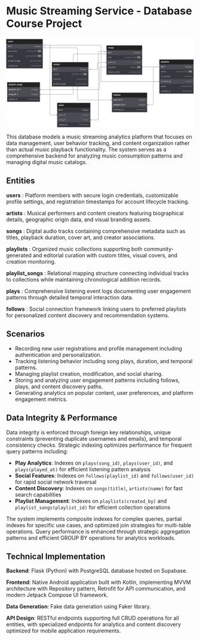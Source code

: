 # Music Streaming Service - Database Course Project

![Database Schema](schema.svg)

This database models a music streaming analytics platform that focuses on data management, user behavior tracking, and content organization rather than actual music playback functionality. 
The system serves as a comprehensive backend for analyzing music consumption patterns and managing digital music catalogs.


## Entities

**users** : Platform members with secure login credentials, customizable profile settings, and registration timestamps for account lifecycle tracking.

**artists** : Musical performers and content creators featuring biographical details, geographic origin data, and visual branding assets.

**songs** : Digital audio tracks containing comprehensive metadata such as titles, playback duration, cover art, and creator associations.

**playlists** : Organized music collections supporting both community-generated and editorial curation with custom titles, visual covers, and creation monitoring.

**playlist_songs** : Relational mapping structure connecting individual tracks to collections while maintaining chronological addition records.

**plays** : Comprehensive listening event logs documenting user engagement patterns through detailed temporal interaction data.

**follows** : Social connection framework linking users to preferred playlists for personalized content discovery and recommendation systems.



## Scenarios

- Recording new user registrations and profile management including authentication and personalization.
- Tracking listening behavior including song plays, duration, and temporal patterns.
- Managing playlist creation, modification, and social sharing.
- Storing and analyzing user engagement patterns including follows, plays, and content discovery paths.
- Generating analytics on popular content, user preferences, and platform engagement metrics.

## Data Integrity & Performance

Data integrity is enforced through foreign key relationships, unique constraints (preventing duplicate usernames and emails), and temporal consistency checks. Strategic indexing optimizes performance for frequent query patterns including:

- **Play Analytics**: Indexes on `plays(song_id)`, `plays(user_id)`, and `plays(played_at)` for efficient listening pattern analysis
- **Social Features**: Indexes on `follows(playlist_id)` and `follows(user_id)` for rapid social network traversal
- **Content Discovery**: Indexes on `songs(title)`, `artists(name)` for fast search capabilities
- **Playlist Management**: Indexes on `playlists(created_by)` and `playlist_songs(playlist_id)` for efficient collection operations

The system implements composite indexes for complex queries, partial indexes for specific use cases, and optimized join strategies for multi-table operations. Query performance is enhanced through strategic aggregation patterns and efficient GROUP BY operations for analytics workloads.

## Technical Implementation

**Backend**: Flask (Python) with PostgreSQL database hosted on Supabase.

**Frontend**: Native Android application built with Kotlin, implementing MVVM architecture with Repository pattern, Retrofit for API communication, and modern Jetpack Compose UI framework.

**Data Generation**: Fake data generation using Faker library.

**API Design**: RESTful endpoints supporting full CRUD operations for all entities, with specialized endpoints for analytics and content discovery optimized for mobile application requirements.
